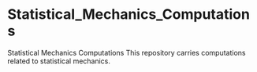 # Statistical_Mechanics_Computations
Statistical Mechanics Computations
This repository carries computations related to statistical mechanics.
